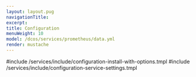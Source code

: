 ```yaml
---
layout: layout.pug
navigationTitle:
excerpt:
title: Configuration
menuWeight: 10
model: /dcos/services/prometheus/data.yml
render: mustache
---
```


#include /services/include/configuration-install-with-options.tmpl
#include /services/include/configuration-service-settings.tmpl
